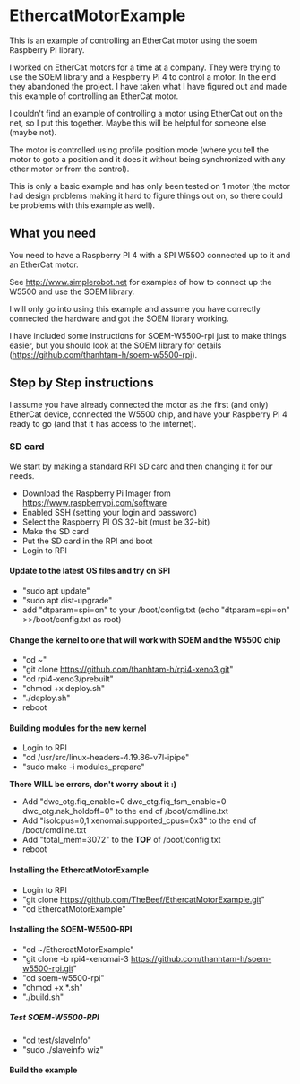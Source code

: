 # EthercatMotorExample
This is an example of controlling an EtherCat motor using the soem Raspberry PI library.

I worked on EtherCat motors for a time at a company.  They were trying to use the SOEM library and
a Respberry PI 4 to control a motor.  In the end they abandoned the project.  I have taken what I have figured
out and made this example of controlling an EtherCat motor.

I couldn't find an example of controlling a motor using EtherCat out on the net, so I put this together.
Maybe this will be helpful for someone else (maybe not).

The motor is controlled using profile position mode (where you tell the motor to goto a position and it does it without
being synchronized with any other motor or from the control).

This is only a basic example and has only been tested on 1 motor (the motor had design problems making it hard to figure things
out on, so there could be problems with this example as well).

## What you need
You need to have a Raspberry PI 4 with a SPI W5500 connected up to it and an EtherCat motor.

See http://www.simplerobot.net for examples of how to connect up the W5500 and use the SOEM library.

I will only go into using this example and assume you have correctly connected the hardware and got the SOEM library working.

I have included some instructions for SOEM-W5500-rpi just to make things easier, but you should look at the SOEM
library for details (https://github.com/thanhtam-h/soem-w5500-rpi).

## Step by Step instructions

I assume you have already connected the motor as the first (and only) EtherCat device, connected the W5500 chip, and have
your Raspberry PI 4 ready to go (and that it has access to the internet).

### SD card

We start by making a standard RPI SD card and then changing it for our needs.

 * Download the Raspberry Pi Imager from https://www.raspberrypi.com/software
 * Enabled SSH (setting your login and password)
 * Select the Raspberry PI OS 32-bit (must be 32-bit)
 * Make the SD card
 * Put the SD card in the RPI and boot
 * Login to RPI

#### Update to the latest OS files and try on SPI
 * "sudo apt update"
 * "sudo apt dist-upgrade"
 * add "dtparam=spi=on" to your /boot/config.txt (echo "dtparam=spi=on" >>/boot/config.txt as root)

#### Change the kernel to one that will work with SOEM and the W5500 chip
 * "cd ~"
 * "git clone https://github.com/thanhtam-h/rpi4-xeno3.git"
 * "cd rpi4-xeno3/prebuilt"
 * "chmod +x deploy.sh"
 * "./deploy.sh"
 * reboot

#### Building modules for the new kernel
 * Login to RPI
 * "cd /usr/src/linux-headers-4.19.86-v7l-ipipe"
 * "sudo make -i modules_prepare"

**There WILL be errors, don't worry about it :)**

 * Add "dwc_otg.fiq_enable=0 dwc_otg.fiq_fsm_enable=0 dwc_otg.nak_holdoff=0" to the end of /boot/cmdline.txt
 * Add "isolcpus=0,1 xenomai.supported_cpus=0x3" to the end of /boot/cmdline.txt
 * Add "total_mem=3072" to the **TOP** of /boot/config.txt
 * reboot

#### Installing the EthercatMotorExample
 * Login to RPI
 * "git clone https://github.com/TheBeef/EthercatMotorExample.git"
 * "cd EthercatMotorExample"

#### Installing the SOEM-W5500-RPI
 * "cd ~/EthercatMotorExample"
 * "git clone -b rpi4-xenomai-3 https://github.com/thanhtam-h/soem-w5500-rpi.git"
 * "cd soem-w5500-rpi"
 * "chmod +x *.sh"
 * "./build.sh"

##### Test SOEM-W5500-RPI
 * "cd test/slaveInfo"
 * "sudo ./slaveinfo wiz"

#### Build the example

